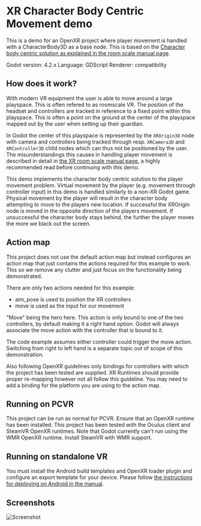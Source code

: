 # XR Character Body Centric Movement demo

This is a demo for an OpenXR project where player movement is handled with a CharacterBody3D as a base node.
This is based on the [Character body centric solution as explained in the room scale manual page](https://docs.godotengine.org/en/stable/tutorials/xr/xr_room_scale.html#character-body-centric-solution).

Godot version: 4.2.x
Language: GDScript
Renderer: compatibility

## How does it work?

With modern VR equipment the user is able to move around a large playspace.
This is often refered to as roomscale VR.
The position of the headset and controllers are tracked in reference to a fixed point within this playspace.
This is often a point on the ground at the center of the playspace mapped out by the user when setting up their guardian.

In Godot the center of this playspace is represented by the `XROrigin3D` node with camera and controllers being tracked through resp. `XRCamera3D` and `XRController3D` child nodes which can thus not be positioned by the user.
The misunderstandings this causes in handling player movement is described in detail in [the XR room scale manual page](https://docs.godotengine.org/en/stable/tutorials/xr/xr_room_scale.html), a highly recommended read before continuing with this demo.

This demo implements the character body centric solution to the player movement problem.
Virtual movement by the player (e.g. movement through controller input) in this demo is handled similarly to a non-XR Godot game.
Physical movement by the player will result in the character body attempting to move to the players new location.
If successful the XROrigin node is moved in the opposite direction of the players movement.
If unsuccessful the character body stays behind, the further the player moves the more we black out the screen.

## Action map

This project does not use the default action map but instead configures an action map that just contains the actions required for this example to work. This so we remove any clutter and just focus on the functionality being demonstrated.

There are only two actions needed for this example:
- aim_pose is used to position the XR controllers
- move is used as the input for our movement

"Move" being the hero here. This action is only bound to one of the two controllers, by default making it a right hand option. Godot will always associate the move action with the controller that is bound to it.

The code example assumes either controller could trigger the move action. Switching from right to left hand is a separate topic out of scope of this demonstration.

Also following OpenXR guidelines only bindings for controllers with which the project has been tested are supplied. XR Runtimes should provide proper re-mapping however not all follow this guideline. You may need to add a binding for the platform you are using to the action map.

## Running on PCVR

This project can be run as normal for PCVR. Ensure that an OpenXR runtime has been installed.
This project has been tested with the Oculus client and SteamVR OpenXR runtimes.
Note that Godot currently can't run using the WMR OpenXR runtime. Install SteamVR with WMR support.

## Running on standalone VR

You must install the Android build templates and OpenXR loader plugin and configure an export template for your device.
Please follow [the instructions for deploying on Android in the manual](https://docs.godotengine.org/en/stable/tutorials/xr/deploying_to_android.html).

## Screenshots

![Screenshot](screenshots/character_movement_demo.png)

